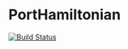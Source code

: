 # PortHamiltonian

[![Build Status](https://travis-ci.org/flavioluiz/PortHamiltonian.svg?branch=master)](https://travis-ci.org/flavioluiz/PortHamiltonian)
